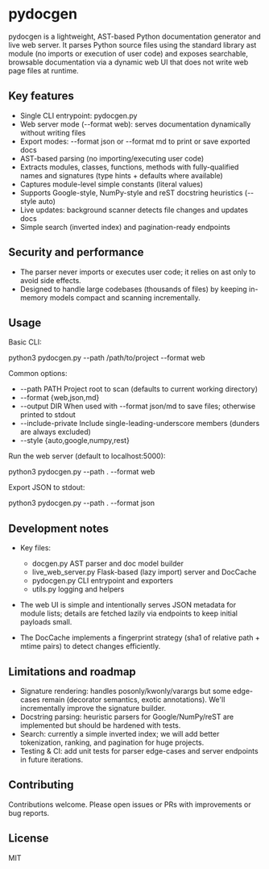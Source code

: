 pydocgen
=======

pydocgen is a lightweight, AST-based Python documentation generator and live web server. It parses Python source files using the standard library ast module (no imports or execution of user code) and exposes searchable, browsable documentation via a dynamic web UI that does not write web page files at runtime.

Key features
------------
- Single CLI entrypoint: pydocgen.py
- Web server mode (--format web): serves documentation dynamically without writing files
- Export modes: --format json or --format md to print or save exported docs
- AST-based parsing (no importing/executing user code)
- Extracts modules, classes, functions, methods with fully-qualified names and signatures (type hints + defaults where available)
- Captures module-level simple constants (literal values)
- Supports Google-style, NumPy-style and reST docstring heuristics (--style auto)
- Live updates: background scanner detects file changes and updates docs
- Simple search (inverted index) and pagination-ready endpoints

Security and performance
------------------------
- The parser never imports or executes user code; it relies on ast only to avoid side effects.
- Designed to handle large codebases (thousands of files) by keeping in-memory models compact and scanning incrementally.

Usage
-----

Basic CLI:

python3 pydocgen.py --path /path/to/project --format web

Common options:
- --path PATH      Project root to scan (defaults to current working directory)
- --format {web,json,md}
- --output DIR     When used with --format json/md to save files; otherwise printed to stdout
- --include-private Include single-leading-underscore members (dunders are always excluded)
- --style {auto,google,numpy,rest}

Run the web server (default to localhost:5000):

python3 pydocgen.py --path . --format web

Export JSON to stdout:

python3 pydocgen.py --path . --format json

Development notes
-----------------
- Key files:
  - docgen.py      AST parser and doc model builder
  - live_web_server.py  Flask-based (lazy import) server and DocCache
  - pydocgen.py    CLI entrypoint and exporters
  - utils.py       logging and helpers

- The web UI is simple and intentionally serves JSON metadata for module lists; details are fetched lazily via endpoints to keep initial payloads small.
- The DocCache implements a fingerprint strategy (sha1 of relative path + mtime pairs) to detect changes efficiently.

Limitations and roadmap
-----------------------
- Signature rendering: handles posonly/kwonly/varargs but some edge-cases remain (decorator semantics, exotic annotations). We'll incrementally improve the signature builder.
- Docstring parsing: heuristic parsers for Google/NumPy/reST are implemented but should be hardened with tests.
- Search: currently a simple inverted index; we will add better tokenization, ranking, and pagination for huge projects.
- Testing & CI: add unit tests for parser edge-cases and server endpoints in future iterations.

Contributing
------------
Contributions welcome. Please open issues or PRs with improvements or bug reports.

License
-------
MIT
